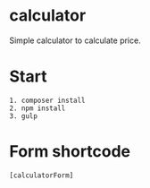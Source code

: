 # calculator
Simple calculator to calculate price.

# Start

    1. composer install
    2. npm install
    3. gulp

# Form shortcode
```
[calculatorForm]
```
